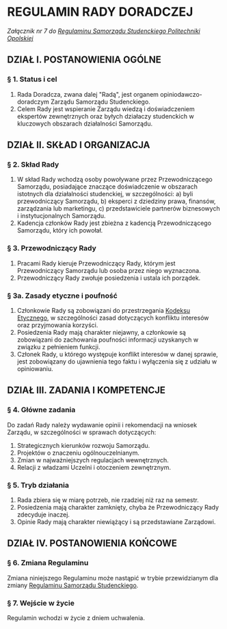 ﻿# REGULAMIN RADY DORADCZEJ

*Załącznik nr 7 do [Regulaminu Samorządu Studenckiego Politechniki Opolskiej](./01-regulamin-sspo.md)*

## DZIAŁ I. POSTANOWIENIA OGÓLNE

### § 1. Status i cel
1. Rada Doradcza, zwana dalej "Radą", jest organem opiniodawczo-doradczym Zarządu Samorządu Studenckiego.
2. Celem Rady jest wspieranie Zarządu wiedzą i doświadczeniem ekspertów zewnętrznych oraz byłych działaczy studenckich w kluczowych obszarach działalności Samorządu.

## DZIAŁ II. SKŁAD I ORGANIZACJA

### § 2. Skład Rady
1. W skład Rady wchodzą osoby powoływane przez Przewodniczącego Samorządu, posiadające znaczące doświadczenie w obszarach istotnych dla działalności studenckiej, w szczególności:
    a) byli przewodniczący Samorządu,
    b) eksperci z dziedziny prawa, finansów, zarządzania lub marketingu,
    c) przedstawiciele partnerów biznesowych i instytucjonalnych Samorządu.
2. Kadencja członków Rady jest zbieżna z kadencją Przewodniczącego Samorządu, który ich powołał.

### § 3. Przewodniczący Rady
1. Pracami Rady kieruje Przewodniczący Rady, którym jest Przewodniczący Samorządu lub osoba przez niego wyznaczona.
2. Przewodniczący Rady zwołuje posiedzenia i ustala ich porządek.

### § 3a. Zasady etyczne i poufność
1. Członkowie Rady są zobowiązani do przestrzegania [Kodeksu Etycznego](03-kodeks-etyczny.md), w szczególności zasad dotyczących konfliktu interesów oraz przyjmowania korzyści.
2. Posiedzenia Rady mają charakter niejawny, a członkowie są zobowiązani do zachowania poufności informacji uzyskanych w związku z pełnieniem funkcji.
3. Członek Rady, u którego występuje konflikt interesów w danej sprawie, jest zobowiązany do ujawnienia tego faktu i wyłączenia się z udziału w opiniowaniu.

## DZIAŁ III. ZADANIA I KOMPETENCJE

### § 4. Główne zadania
Do zadań Rady należy wydawanie opinii i rekomendacji na wniosek Zarządu, w szczególności w sprawach dotyczących:
1. Strategicznych kierunków rozwoju Samorządu.
2. Projektów o znaczeniu ogólnouczelnianym.
3. Zmian w najważniejszych regulacjach wewnętrznych.
4. Relacji z władzami Uczelni i otoczeniem zewnętrznym.

### § 5. Tryb działania
1. Rada zbiera się w miarę potrzeb, nie rzadziej niż raz na semestr.
2. Posiedzenia mają charakter zamknięty, chyba że Przewodniczący Rady zdecyduje inaczej.
3. Opinie Rady mają charakter niewiążący i są przedstawiane Zarządowi.

## DZIAŁ IV. POSTANOWIENIA KOŃCOWE

### § 6. Zmiana Regulaminu
Zmiana niniejszego Regulaminu może nastąpić w trybie przewidzianym dla zmiany [Regulaminu Samorządu Studenckiego](01-regulamin-sspo.md).

### § 7. Wejście w życie
Regulamin wchodzi w życie z dniem uchwalenia.



